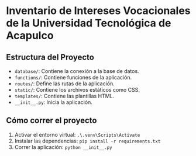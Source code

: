 # Inventario de Intereses Vocacionales de la Universidad Tecnológica de Acapulco

<!-- angeles tonta  -->

## Estructura del Proyecto

- `database/`: Contiene la conexión a la base de datos.
- `functions/`: Contiene funciones de la aplicación.
- `routes/`: Define las rutas de la aplicación.
- `static/`: Contiene los archivos estáticos como CSS.
- `templates/`: Contiene las plantillas HTML.
- `__init__.py`: Inicia la aplicación.

## Cómo correr el proyecto

1. Activar el entorno virtual: `.\.venv\Scripts\Activate`
2. Instalar las dependencias: `pip install -r requirements.txt`
3. Correr la aplicación: `python __init__.py`